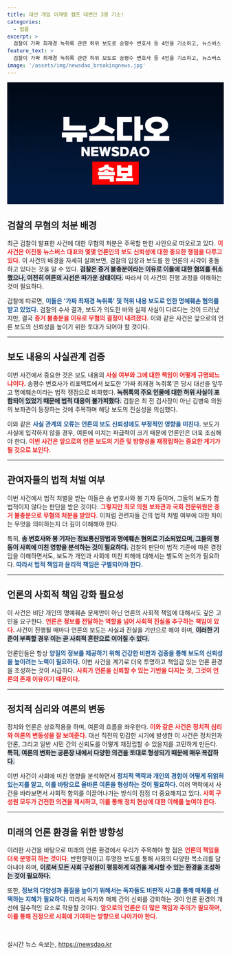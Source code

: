 ```yaml
---
title: 대선 개입 이재명 캠프 대변인 3명 기소!
categories:
  - 법률
excerpt: >
  검찰이 가짜 최재경 녹취록 관련 허위 보도로 송평수 변호사 등 4인을 기소하고, 뉴스버스 대표는 무혐의 처분을 받았다. 대선전 긴장 고조, 그 배경은? 클릭하여 진실을 확인하세요!
feature_text: >
  검찰이 가짜 최재경 녹취록 관련 허위 보도로 송평수 변호사 등 4인을 기소하고, 뉴스버스 대표는 무혐의 처분을 받았다. 대선전 긴장 고조, 그 배경은? 클릭하여 진실을 확인하세요!
image: '/assets/img/newsdao_breakingnews.jpg'
---
```


<p><img src="/assets/img/newsdao_breakingnews.jpg" alt="koreaapp 속보" /></p>

<h2 data-ke-size="size26">검찰의 무혐의 처분 배경</h2>

<p data-ke-size="size16">최근 검찰이 발표한 사건에 대한 무혐의 처분은 주목할 만한 사안으로 떠오르고 있다. <b><span style="color: #ee2323;">이 사건은 이진동 뉴스버스 대표와 몇몇 언론인의 보도 신뢰성에 대한 중요한 쟁점을 다루고 있다.</span></b> 이 사건의 배경을 자세히 살펴보면, 검찰의 입장과 보도를 한 언론의 시각이 충돌하고 있다는 것을 알 수 있다. <b><span style="background-color: #21538527;">검찰은 증거 불충분이라는 이유로 이들에 대한 혐의를 취소했으나, 여전히 여론의 시선은 따가운 상태이다.</span></b> 따라서 이 사건의 진행 과정을 이해하는 것이 필요하다.</p>

<p data-ke-size="size16">검찰에 따르면, <b><span style="color: #1a5490;">이들은 '가짜 최재경 녹취록' 및 허위 내용 보도로 인한 명예훼손 혐의를 받고 있었다.</span></b> 검찰의 수사 결과, 보도가 의도한 바와 실제 사실이 다르다는 것이 드러났지만, 결국 <b><span style="color: #ee2323;">증거 불충분을 이유로 무혐의 결정이 내려졌다.</span></b> 이와 같은 사건은 앞으로의 언론 보도의 신뢰성을 높이기 위한 토대가 되어야 할 것이다.</p>

<hr>

<h2 data-ke-size="size26">보도 내용의 사실관계 검증</h2>

<p data-ke-size="size16">이번 사건에서 중요한 것은 보도 내용의 <b><span style="color: #ee2323;">사실 여부와 그에 대한 책임이 어떻게 규명되느냐이다.</span></b> 송평수 변호사가 리포액트에서 보도한 ‘가짜 최재경 녹취록’은 당시 대선을 앞두고 명예훼손이라는 법적 쟁점으로 비화했다. <b><span style="background-color: #21538527;">녹취록의 주요 인물에 대한 허위 사실이 포함되어 있었기 때문에 법적 대응이 불가피했다.</span></b> 검찰은 최 전 검사장이 아닌 김병욱 의원의 보좌관이 등장하는 것에 주목하며 해당 보도의 진실성을 의심했다.</p>

<p data-ke-size="size16">이와 같은 <b><span style="color: #1a5490;">사실 관계의 오류는 언론의 보도 신뢰성에도 부정적인 영향을 미친다.</span></b> 보도가 사실에 입각하지 않을 경우, 여론에 미치는 파급력이 크기 때문에 언론인은 더욱 조심해야 한다. <b><span style="color: #ee2323;">이번 사건은 앞으로의 언론 보도의 기준 및 방향성을 재정립하는 중요한 계기가 될 것으로 보인다.</span></b></p>

<hr>

<h2 data-ke-size="size26">관여자들의 법적 처벌 여부</h2>

<p data-ke-size="size16">이번 사건에서 법적 처벌을 받는 이들은 송 변호사와 봉 기자 등이며, 그들의 보도가 합법적이지 않다는 판단을 받은 것이다. <b><span style="color: #ee2323;">그렇지만 최모 의원 보좌관과 국회 전문위원은 증거 불충분으로 무혐의 처분을 받았다.</span></b> 이처럼 관련자들 간의 법적 처벌 여부에 대한 차이는 무엇을 의미하는지 더 깊이 이해해야 한다.</p>

<p data-ke-size="size16">특히, <b><span style="background-color: #21538527;">송 변호사와 봉 기자는 정보통신망법과 명예훼손 혐의로 기소되었으며, 그들의 행동이 사회에 미친 영향을 분석하는 것이 필요하다.</span></b> 검찰의 판단이 법적 기준에 따른 결정임을 이해하면서도, 보도가 개인과 사회에 미친 피해에 대해서는 별도의 논의가 필요하다. <b><span style="color: #1a5490;">따라서 법적 책임과 윤리적 책임은 구별되어야 한다.</span></b></p>

<hr>

<h2 data-ke-size="size26">언론의 사회적 책임 강화 필요성</h2>

<p data-ke-size="size16">이 사건은 비단 개인의 명예훼손 문제만이 아닌 언론의 사회적 책임에 대해서도 깊은 고민을 요구한다. <b><span style="color: #ee2323;">언론은 정보를 전달하는 역할을 넘어 사회적 진실을 추구하는 책임이 있다.</span></b> 사건이 진행될 때마다 언론의 보도는 사실과 진실을 기반으로 해야 하며, <b><span style="background-color: #21538527;">이러한 기준이 부족할 경우 이는 곧 사회적 혼란으로 이어질 수 있다.</span></b></p>

<p data-ke-size="size16">언론인들은 항상 <b><span style="color: #1a5490;">양질의 정보를 제공하기 위해 건강한 비판과 검증을 통해 보도의 신뢰성을 높이려는 노력이 필요하다.</span></b> 이번 사건을 계기로 더욱 투명하고 책임감 있는 언론 환경을 조성하는 것이 시급하다. <b><span style="color: #ee2323;">사회가 언론을 신뢰할 수 있는 기반을 다지는 것, 그것이 언론의 존재 이유이기 때문이다.</span></b></p>

<hr>

<h2 data-ke-size="size26">정치적 심리와 여론의 변동</h2>

<p data-ke-size="size16">정치와 언론은 상호작용을 하며, 여론의 흐름을 좌우한다. <b><span style="color: #ee2323;">이와 같은 사건은 정치적 심리와 여론의 변동성을 잘 보여준다.</span></b> 대선 직전의 민감한 시기에 발생한 이 사건은 정치인과 언론, 그리고 일반 시민 간의 신뢰도를 어떻게 재정립할 수 있을지를 고민하게 만든다. <b><span style="background-color: #21538527;">특히, 여론의 변화는 공론장 내에서 다양한 의견을 토대로 형성되기 때문에 매우 복잡하다.</span></b></p>

<p data-ke-size="size16">이번 사건이 사회에 미친 영향을 분석하면서 <b><span style="color: #1a5490;">정치적 맥락과 개인의 경험이 어떻게 뒤얽혀 있는지를 알고, 이를 바탕으로 올바른 여론을 형성하는 것이 필요하다.</span></b> 여러 맥락에서 사건을 바라보면서 사회적 합의를 이끌어나가는 방식이 점점 더 중요해지고 있다. <b><span style="color: #ee2323;">사회 구성원 모두가 건전한 의견을 제시하고, 이를 통해 정치 현상에 대한 이해를 높여야 한다.</span></b></p>

<hr>

<h2 data-ke-size="size26">미래의 언론 환경을 위한 방향성</h2>

<p data-ke-size="size16">이러한 사건을 바탕으로 미래의 언론 환경에서 우리가 주목해야 할 점은 <b><span style="color: #ee2323;">언론의 책임을 더욱 분명히 하는 것이다.</span></b> 반편향적이고 투명한 보도를 통해 사회의 다양한 목소리를 담아내야 하며, <b><span style="background-color: #21538527;">이로써 모든 사회 구성원이 평등하게 의견을 제시할 수 있는 환경을 조성하는 것이 필요하다.</span></b></p>

<p data-ke-size="size16">또한, <b><span style="color: #1a5490;">정보의 다양성과 품질을 높이기 위해서는 독자들도 비판적 사고를 통해 매체를 선택하는 지혜가 필요하다.</span></b> 따라서 독자와 매체 간의 신뢰를 강화하는 것이 언론 환경의 개선에 필수적인 요소로 작용할 것이다. <b><span style="color: #ee2323;">앞으로의 언론은 더 많은 책임과 주의가 필요하며, 이를 통해 진정으로 사회에 기여하는 방향으로 나아가야 한다.</span></b></p>

<p data-ke-size="size16">&nbsp;</p>
실시간 뉴스 속보는, <a href="https://newsdao.kr" rel="dofollow">https://newsdao.kr</a>


